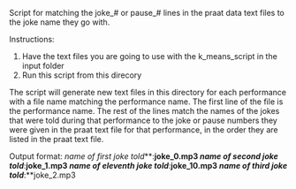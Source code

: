 Script for matching the joke_# or pause_# lines in the praat data text files to the joke name they go with.

Instructions:
1) Have the text files you are going to use with the k_means_script in the input folder
2) Run this script from this direcory

The script will generate new text files in this directory for each performance with a file name matching the performance name.
The first line of the file is the performance name. The rest of the lines match the names of the jokes that were told during that performance to the joke or pause numbers they were given in the praat text file for that performance, in the order they are listed in the praat text file.

Output format:
_name of first joke told_**:**joke_0.mp3
_name of second joke told_**:**joke_1.mp3
_name of eleventh joke told_**:**joke_10.mp3
_name of third joke told_**:**joke_2.mp3
